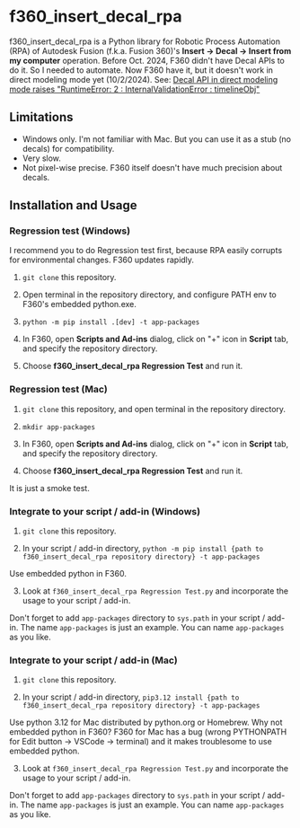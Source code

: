 # f360_insert_decal_rpa

f360_insert_decal_rpa is a Python library for Robotic Process Automation (RPA) of
Autodesk Fusion (f.k.a. Fusion 360)'s **Insert -> Decal -> Insert from my computer** operation.
Before Oct. 2024, F360 didn't have Decal APIs to do it. So I needed to automate.
Now F360 have it, but it doesn't work in direct modeling mode yet (10/2/2024).
See: [Decal API in direct modeling mode raises "RuntimeError: 2 : InternalValidationError : timelineObj"](https://forums.autodesk.com/t5/fusion-api-and-scripts/decal-api-in-direct-modeling-mode-raises-quot-runtimeerror-2/td-p/13056509)

## Limitations

- Windows only. I'm not familiar with Mac. But you can use it as a stub (no decals) for compatibility.
- Very slow.
- Not pixel-wise precise. F360 itself doesn't have much precision about decals.

## Installation and Usage

### Regression test (Windows)

I recommend you to do Regression test first, because RPA easily corrupts for environmental changes.
F360 updates rapidly.

1. `git clone` this repository. 

2. Open terminal in the repository directory, and configure PATH env to F360's embedded python.exe.

3. `python -m pip install .[dev] -t app-packages`

4. In F360, open **Scripts and Ad-ins** dialog, click on "+" icon in **Script** tab,
and specify the repository directory.

5. Choose **f360_insert_decal_rpa Regression Test** and run it.

### Regression test (Mac)

1. `git clone` this repository, and open terminal in the repository directory.

2. `mkdir app-packages`

3. In F360, open **Scripts and Ad-ins** dialog, click on "+" icon in **Script** tab,
and specify the repository directory.

4. Choose **f360_insert_decal_rpa Regression Test** and run it.

It is just a smoke test.

### Integrate to your script / add-in (Windows)

1. `git clone` this repository. 

2. In your script / add-in directory, `python -m pip install {path to f360_insert_decal_rpa repository directory} -t app-packages`

Use embedded python in F360.

3. Look at `f360_insert_decal_rpa Regression Test.py` and incorporate the usage to your script / add-in.

Don't forget to add `app-packages` directory to `sys.path` in your script / add-in. The name `app-packages` is just an example. 
You can name `app-packages` as you like.

### Integrate to your script / add-in (Mac)

1. `git clone` this repository. 

2. In your script / add-in directory, `pip3.12 install {path to f360_insert_decal_rpa repository directory} -t app-packages`

Use python 3.12 for Mac distributed by python.org or Homebrew. Why not embedded python in F360? F360 for Mac has a bug (wrong PYTHONPATH for 
Edit button -> VSCode -> terminal) and it makes troublesome to use embedded python.

3. Look at `f360_insert_decal_rpa Regression Test.py` and incorporate the usage to your script / add-in.

Don't forget to add `app-packages` directory to `sys.path` in your script / add-in. The name `app-packages` is just an example. 
You can name `app-packages` as you like.

